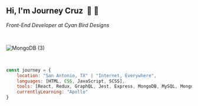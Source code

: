 ## Hi, I'm Journey Cruz &nbsp;👋 🤠
*Front-End Developer at Cyan Bird Designs*

<br />

![MongoDB (3)](https://user-images.githubusercontent.com/62083284/127786965-8da079f6-a69f-4c7f-b01c-a3a382a798a4.png)

<br />

```javascript
const journey = {
    location: "San Antonio, TX" | "Internet, Everywhere",
    languages: [HTML, CSS, JavaScript, SCSS],
    tools: [React, Redux, GraphQL, Jest, Express, MongoDB, MySQL, Mongoose, Sequelize, Node],
    currentlyLearning: "Apollo"
}
```
